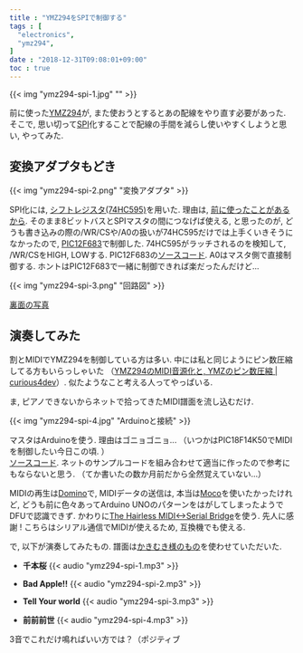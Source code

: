 ```yaml
---
title : "YMZ294をSPIで制御する"
tags : [
  "electronics",
  "ymz294",
]
date : "2018-12-31T09:08:01+09:00"
toc : true
---
```


{{< img "ymz294-spi-1.jpg" "" >}}

前に使った[YMZ294](/posts/electronics/ymz294-spi/)が, 
また使おうとするとあの配線をやり直す必要があった.
そこで, 思い切って[SPI](https://ja.wikipedia.org/wiki/%E3%82%B7%E3%83%AA%E3%82%A2%E3%83%AB%E3%83%BB%E3%83%9A%E3%83%AA%E3%83%95%E3%82%A7%E3%83%A9%E3%83%AB%E3%83%BB%E3%82%A4%E3%83%B3%E3%82%BF%E3%83%95%E3%82%A7%E3%83%BC%E3%82%B9)化することで配線の手間を減らし使いやすくしようと思い, やってみた.   
<!--more-->

## 変換アダプタもどき

{{< img "ymz294-spi-2.png" "変換アダプタ" >}}

SPI化には, [シフトレジスタ(74HC595)](http://akizukidenshi.com/catalog/g/gI-08605/)を用いた.
理由は, [前に使ったことがあるから](/posts/pic16f84a/matrix/).
そのまま8ビットバスとSPIマスタの間につなげば使える, と思ったのが, 
どうも書き込みの際の/WR/CSや/A0の扱いが74HC595だけでは上手くいきそうになかったので, 
[PIC12F683](http://akizukidenshi.com/catalog/g/gI-00801/)で制御した.
74HC595がラッチされるのを検知して, /WR/CSをHIGH, LOWする.
PIC12F683の[ソースコード](https://gist.github.com/xiupos/943d75f813021092b6f4207b43e41da1).
A0はマスタ側で直接制御する. ホントはPIC12F683で一緒に制御できれば楽だったんだけど...  

{{< img "ymz294-spi-3.png" "回路図" >}}

[裏面の写真](ymz294-spi-5.jpg)

## 演奏してみた

割とMIDIでYMZ294を制御している方は多い.
中には私と同じようにピン数圧縮してる方もいらっしゃいた
（[YMZ294のMIDI音源化と, YMZのピン数圧縮 | curious4dev](http://curious4dev.mydns.jp/post-1184/)）.
似たようなこと考える人ってやっぱいる.   

ま, ピアノできないからネットで拾ってきたMIDI譜面を流し込むだけ.   

{{< img "ymz294-spi-4.jpg" "Arduinoと接続" >}}


マスタはArduinoを使う. 理由はゴニョゴニョ...
（いつかはPIC18F14K50でMIDIを制御したい今日この頃. ）  
[ソースコード](https://gist.github.com/xiupos/003ec66c355f43848eb86c17d77cc453).
ネットのサンプルコードを組み合わせて適当に作ったので参考にもならないと思う.
（てか書いたの数か月前だから全然覚えていない...）  

MIDIの再生は[Domino](http://takabosoft.com/domino)で, MIDIデータの送信は, 
本当は[Moco](http://morecatlab.akiba.coocan.jp/lab/index.php/aruino/midi-firmware-for-arduino-uno-moco/)を使いたかったけれど, 
どうも前に色々あってArduino UNOのパターンをはがしてしまったようでDFUで認識できず.
かわりに[The Hairless MIDI<->Serial Bridge](http://projectgus.github.io/hairless-midiserial/)を使う.
先人に感謝 ! こちらはシリアル通信でMIDIが使えるため, 互換機でも使える.

で, 以下が演奏してみたもの. 譜面は[かきむき様のもの](http://kakimuki.blog91.fc2.com/blog-entry-6.html)を使わせていただいた.

- **千本桜**
{{< audio "ymz294-spi-1.mp3" >}}

- **Bad Apple!!**
{{< audio "ymz294-spi-2.mp3" >}}

- **Tell Your world**
{{< audio "ymz294-spi-3.mp3" >}}

- **前前前世**
{{< audio "ymz294-spi-4.mp3" >}}

3音でこれだけ鳴ればいい方では？（ポジティブ
